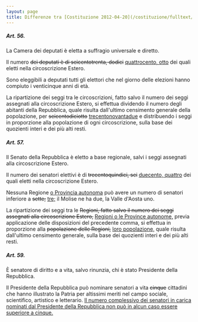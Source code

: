 ```yaml
---
layout: page
title: Differenze tra [Costituzione 2012-04-20](/costituzione/fulltext/2012-04-20) e [Costituzione 2019-10-12](/costituzione/fulltext/2019-10-12)
---
```

##### Art. 56.

La Camera dei deputati è eletta a suffragio universale e diretto.

Il numero <del>dei deputati è di seicentotrenta, dodici</del> <ins>quattrocento, otto</ins> dei quali eletti nella circoscrizione Estero.

Sono eleggibili a deputati tutti gli elettori che nel giorno delle elezioni hanno compiuto i venticinque anni di età.

La ripartizione dei seggi tra le circoscrizioni, fatto salvo il numero dei seggi assegnati alla circoscrizione Estero, si effettua dividendo il numero degli abitanti della Repubblica, quale risulta dall'ultimo censimento generale della popolazione, per <del>seicentodiciotto</del> <ins>trecentonovantadue</ins> e distribuendo i seggi in proporzione alla popolazione di ogni circoscrizione, sulla base dei quozienti interi e dei più alti resti.

##### Art. 57.

Il Senato della Repubblica è eletto a base regionale, salvi i seggi assegnati alla circoscrizione Estero.

Il numero dei senatori elettivi è di <del>trecentoquindici, sei</del> <ins>duecento, quattro</ins> dei quali eletti nella circoscrizione Estero.

Nessuna Regione <ins>o Provincia autonoma</ins> può avere un numero di senatori inferiore a <del>sette;</del> <ins>tre;</ins> il Molise ne ha due, la Valle d'Aosta uno.

La ripartizione dei seggi tra le <del>Regioni, fatto salvo il numero dei seggi assegnati alla circoscrizione Estero,</del> <ins>Regioni o le Province autonome,</ins> previa applicazione delle disposizioni del precedente comma, si effettua in proporzione alla <del>popolazione delle Regioni,</del> <ins>loro popolazione,</ins> quale risulta dall'ultimo censimento generale, sulla base dei quozienti interi e dei più alti resti.

##### Art. 59.

È senatore di diritto e a vita, salvo rinunzia, chi è stato Presidente della Repubblica.

Il Presidente della Repubblica può nominare senatori a vita <del>cinque</del> cittadini che hanno illustrato la Patria per  altissimi meriti nel campo sociale, scientifico, artistico e letterario. <ins>Il numero complessivo dei senatori in  carica nominati dal Presidente della Repubblica non può in alcun caso essere superiore a cinque.</ins>

